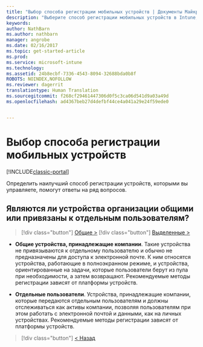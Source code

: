 ```yaml
---
title: "Выбор способа регистрации мобильных устройств | Документы Майкрософт"
description: "Выберите способ регистрации мобильных устройств в Intune, ответив на несколько простых вопросов."
keywords: 
author: NathBarn
ms.author: nathbarn
manager: angrobe
ms.date: 02/16/2017
ms.topic: get-started-article
ms.prod: 
ms.service: microsoft-intune
ms.technology: 
ms.assetid: 24b8ecbf-7336-4543-8094-32688bda0b8f
ROBOTS: NOINDEX,NOFOLLOW
ms.reviewer: dagerrit
translationtype: Human Translation
ms.sourcegitcommit: f268cf29461447306d0f5c3ca06d541d9a03a49d
ms.openlocfilehash: ad4367beb27d4defbf44ce4a041a29e24f59ede0


---
```

# <a name="choose-how-to-enroll-mobile-devices"></a>Выбор способа регистрации мобильных устройств

[!INCLUDE[classic-portal](../includes/classic-portal.md)]

Определить наилучший способ регистрации устройств, которыми вы управляете, помогут ответы на ряд вопросов.

## <a name="are-your-company-owned-devices-shared-or-do-they-have-dedicated-users"></a>**Являются ли устройства организации общими или привязаны к отдельным пользователям?**

> [!div class="button"]
[Общие >](choose-how-to-enroll-devices4.md)
> [!div class="button"]
[Выделенные >](choose-how-to-enroll-devices6.md)

- **Общие устройства, принадлежащие компании**. Такие устройства не привязываются к отдельному пользователю и обычно не предназначены для доступа к электронной почте. К ним относятся устройства, работающие в полноэкранном режиме, и устройства, ориентированные на задачи, которые пользователи берут из пула при необходимости, а затем возвращают. Рекомендуемые методы регистрации зависят от платформы устройств.

- **Отдельные пользователи**. Устройства, принадлежащие компании, которые передаются отдельным пользователям и должны отслеживаться как активы компании, позволяя пользователям при этом работать с электронной почтой и данными, как на личных устройствах. Рекомендуемые методы регистрации зависят от платформы устройств.

> [!div class="button"]
[< Назад](choose-how-to-enroll-devices1.md)



<!--HONumber=Dec16_HO3-->


